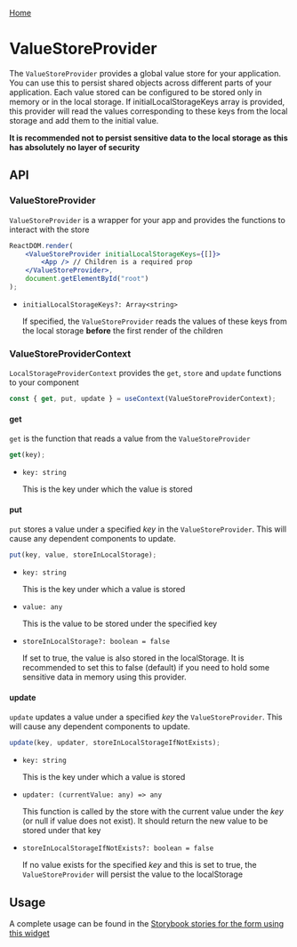[Home](../README.md)

# ValueStoreProvider

The `ValueStoreProvider` provides a global value store for your application. You can use this to
persist shared objects across different parts of your application. Each value stored can be
configured to be stored only in memory or in the local storage. If initialLocalStorageKeys array is
provided, this provider will read the values corresponding to these keys from the local storage and
add them to the initial value.

**It is recommended not to persist sensitive data to the local storage as this has absolutely no
layer of security**

## API

### ValueStoreProvider

`ValueStoreProvider` is a wrapper for your app and provides the functions to interact with the store

```jsx
ReactDOM.render(
    <ValueStoreProvider initialLocalStorageKeys={[]}>
        <App /> // Children is a required prop
    </ValueStoreProvider>,
    document.getElementById("root")
);
```

-   `initialLocalStorageKeys?: Array<string>`

    If specified, the `ValueStoreProvider` reads the values of these keys from the local storage
    **before** the first render of the children

### ValueStoreProviderContext

`LocalStorageProviderContext` provides the `get`, `store` and `update` functions to your component

```jsx
const { get, put, update } = useContext(ValueStoreProviderContext);
```

#### get

`get` is the function that reads a value from the `ValueStoreProvider`

```jsx
get(key);
```

-   `key: string`

    This is the key under which the value is stored

#### put

`put` stores a value under a specified _key_ in the `ValueStoreProvider`. This will cause any
dependent components to update.

```jsx
put(key, value, storeInLocalStorage);
```

-   `key: string`

    This is the key under which a value is stored

-   `value: any`

    This is the value to be stored under the specified key

-   `storeInLocalStorage?: boolean = false`

    If set to true, the value is also stored in the localStorage. It is recommended to set this to
    false (default) if you need to hold some sensitive data in memory using this provider.

#### update

`update` updates a value under a specified _key_ the `ValueStoreProvider`. This will cause any
dependent components to update.

```jsx
update(key, updater, storeInLocalStorageIfNotExists);
```

-   `key: string`

    This is the key under which a value is stored

-   `updater: (currentValue: any) => any`

    This function is called by the store with the current value under the _key_ (or null if value
    does not exist). It should return the new value to be stored under that key

-   `storeInLocalStorageIfNotExists?: boolean = false`

    If no value exists for the specified _key_ and this is set to true, the `ValueStoreProvider`
    will persist the value to the localStorage

## Usage

A complete usage can be found in the [Storybook stories for the form using this widget](../src/provider/value-store-provider/index.stories.tsx)
